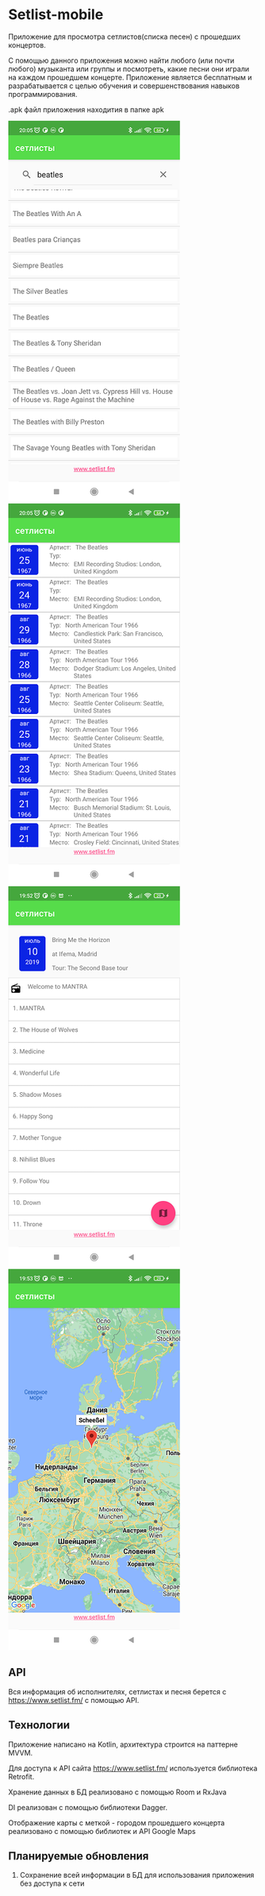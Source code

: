 Setlist-mobile
===============

Приложение для просмотра сетлистов(списка песен) с прошедших концертов. 

С помощью данного приложения можно найти любого (или почти любого) музыканта или группы и посмотреть, какие песни они играли на 
каждом прошедшем концерте. Приложение является бесплатным и разрабатывается с целью обучения и совершенствования навыков программирования.

.apk файл приложения находития в папке apk

![](images/example_1.png) 
![](images/example_2.png) 
![](images/example_4.png)
![](images/example_5.png)



API
-----

Вся информация об исполнителях, сетлистах и песня берется c https://www.setlist.fm/ с помощью API. 


Технологии
-----------

Приложение написано на Kotlin, архитектура строится на паттерне MVVM. 

Для доступа к API сайта https://www.setlist.fm/ используется библиотека Retrofit.

Хранение данных в БД реализовано с помощью Room и RxJava

DI реализован с помощью библиотеки Dagger.

Отображение карты с меткой - городом прошедшего концерта реализовано с помощью библиотек и API Google Maps


Планируемые обновления
-------------------------

1. Сохранение всей информации в БД для использования приложения без доступа к сети
